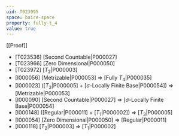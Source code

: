 ```yaml
---
uid: T023995
space: baire-space
property: fully-t_4
value: true
---
```

[[Proof]]

* [T023536] [Second Countable|P000027]
* [T023966] [Zero Dimensional|P000050]
* [T023972] [$T_2$|P000003]
* [I000056] [Metrizable|P000053] => [Fully $T_4$|P000035]
* [I000023] ([$T_3$|P000005] + [$\sigma$-Locally Finite Base|P000054]) => [Metrizable|P000053]
* [I000090] [Second Countable|P000027] => [$\sigma$-Locally Finite Base|P000054]
* [I000148] ([Regular|P000011] + [$T_1$|P000002]) => [$T_3$|P000005]
* [I000054] [Zero Dimensional|P000050] => [Regular|P000011]
* [I000118] [$T_2$|P000003] => [$T_1$|P000002]

